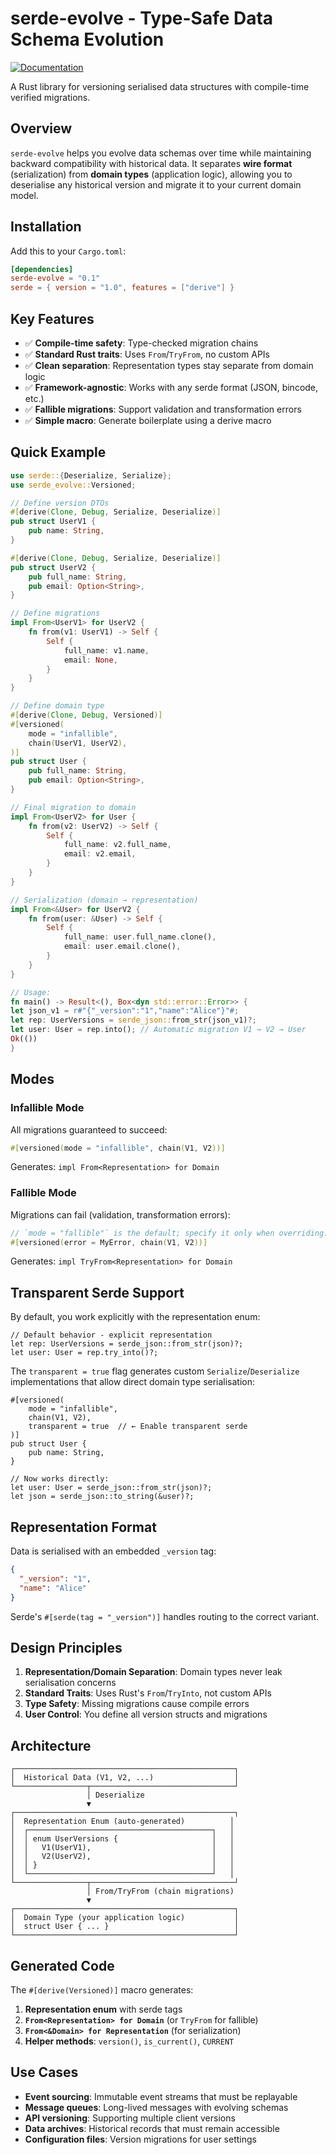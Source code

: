 # serde-evolve - Type-Safe Data Schema Evolution

[![Documentation](https://docs.rs/serde-evolve/badge.svg)](https://docs.rs/serde-evolve)

A Rust library for versioning serialised data structures with compile-time verified migrations.

## Overview

`serde-evolve` helps you evolve data schemas over time while maintaining backward compatibility with historical data. It separates **wire format** (serialization) from **domain types** (application logic), allowing you to deserialise any historical version and migrate it to your current domain model.

## Installation

Add this to your `Cargo.toml`:

```toml
[dependencies]
serde-evolve = "0.1"
serde = { version = "1.0", features = ["derive"] }
```

## Key Features

- ✅ **Compile-time safety**: Type-checked migration chains
- ✅ **Standard Rust traits**: Uses `From`/`TryFrom`, no custom APIs
- ✅ **Clean separation**: Representation types stay separate from domain logic
- ✅ **Framework-agnostic**: Works with any serde format (JSON, bincode, etc.)
- ✅ **Fallible migrations**: Support validation and transformation errors
- ✅ **Simple macro**: Generate boilerplate using a derive macro

## Quick Example

```rust
use serde::{Deserialize, Serialize};
use serde_evolve::Versioned;

// Define version DTOs
#[derive(Clone, Debug, Serialize, Deserialize)]
pub struct UserV1 {
    pub name: String,
}

#[derive(Clone, Debug, Serialize, Deserialize)]
pub struct UserV2 {
    pub full_name: String,
    pub email: Option<String>,
}

// Define migrations
impl From<UserV1> for UserV2 {
    fn from(v1: UserV1) -> Self {
        Self {
            full_name: v1.name,
            email: None,
        }
    }
}

// Define domain type
#[derive(Clone, Debug, Versioned)]
#[versioned(
    mode = "infallible",
    chain(UserV1, UserV2),
)]
pub struct User {
    pub full_name: String,
    pub email: Option<String>,
}

// Final migration to domain
impl From<UserV2> for User {
    fn from(v2: UserV2) -> Self {
        Self {
            full_name: v2.full_name,
            email: v2.email,
        }
    }
}

// Serialization (domain → representation)
impl From<&User> for UserV2 {
    fn from(user: &User) -> Self {
        Self {
            full_name: user.full_name.clone(),
            email: user.email.clone(),
        }
    }
}

// Usage:
fn main() -> Result<(), Box<dyn std::error::Error>> {
let json_v1 = r#"{"_version":"1","name":"Alice"}"#;
let rep: UserVersions = serde_json::from_str(json_v1)?;
let user: User = rep.into(); // Automatic migration V1 → V2 → User
Ok(())
}
```

## Modes

### Infallible Mode

All migrations guaranteed to succeed:

```rust
#[versioned(mode = "infallible", chain(V1, V2))]
```

Generates: `impl From<Representation> for Domain`

### Fallible Mode

Migrations can fail (validation, transformation errors):

```rust
// `mode = "fallible"` is the default; specify it only when overriding.
#[versioned(error = MyError, chain(V1, V2))]
```

Generates: `impl TryFrom<Representation> for Domain`

## Transparent Serde Support

By default, you work explicitly with the representation enum:

```rust,ignore
// Default behavior - explicit representation
let rep: UserVersions = serde_json::from_str(json)?;
let user: User = rep.try_into()?;
```

The `transparent = true` flag generates custom `Serialize`/`Deserialize` implementations that allow direct domain type serialisation:

```rust,ignore
#[versioned(
    mode = "infallible",
    chain(V1, V2),
    transparent = true  // ← Enable transparent serde
)]
pub struct User {
    pub name: String,
}

// Now works directly:
let user: User = serde_json::from_str(json)?;
let json = serde_json::to_string(&user)?;
```

## Representation Format

Data is serialised with an embedded `_version` tag:

```json
{
  "_version": "1",
  "name": "Alice"
}
```

Serde's `#[serde(tag = "_version")]` handles routing to the correct variant.

## Design Principles

1. **Representation/Domain Separation**: Domain types never leak serialisation concerns
2. **Standard Traits**: Uses Rust's `From`/`TryInto`, not custom APIs
3. **Type Safety**: Missing migrations cause compile errors
4. **User Control**: You define all version structs and migrations

## Architecture

```text
┌─────────────────────────────────────────────────┐
│  Historical Data (V1, V2, ...)                  │
└────────────────┬────────────────────────────────┘
                 │ Deserialize
                 ▼
┌─────────────────────────────────────────────────┐
│  Representation Enum (auto-generated)          │
│  ┌─────────────────────────────────────────┐   │
│  │ enum UserVersions {                     │   │
│  │   V1(UserV1),                           │   │
│  │   V2(UserV2),                           │   │
│  │ }                                       │   │
│  └─────────────────────────────────────────┘   │
└────────────────┬────────────────────────────────┘
                 │ From/TryFrom (chain migrations)
                 ▼
┌─────────────────────────────────────────────────┐
│  Domain Type (your application logic)           │
│  struct User { ... }                            │
└─────────────────────────────────────────────────┘
```

## Generated Code

The `#[derive(Versioned)]` macro generates:

1. **Representation enum** with serde tags
2. **`From<Representation> for Domain`** (or `TryFrom` for fallible)
3. **`From<&Domain> for Representation`** (for serialization)
4. **Helper methods**: `version()`, `is_current()`, `CURRENT`

## Use Cases

- **Event sourcing**: Immutable event streams that must be replayable
- **Message queues**: Long-lived messages with evolving schemas
- **API versioning**: Supporting multiple client versions
- **Data archives**: Historical records that must remain accessible
- **Configuration files**: Version migrations for user settings
